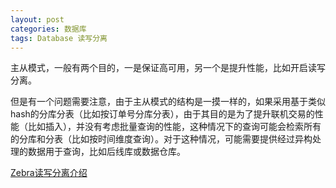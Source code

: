 ```yaml
---
layout: post
categories: 数据库
tags: Database 读写分离
---
```


主从模式，一般有两个目的，一是保证高可用，另一个是提升性能，比如开启读写分离。

但是有一个问题需要注意，由于主从模式的结构是一摸一样的，如果采用基于类似hash的分库分表（比如按订单号分库分表），由于其目的是为了提升联机交易的性能（比如插入），并没有考虑批量查询的性能，这种情况下的查询可能会检索所有的分库和分表（比如按时间维度查询）。对于这种情况，可能需要提供经过异构处理的数据用于查询，比如后线库或数据仓库。

[Zebra读写分离介绍](https://github.com/Meituan-Dianping/Zebra/wiki/Zebra%E8%AF%BB%E5%86%99%E5%88%86%E7%A6%BB%E4%BB%8B%E7%BB%8D)